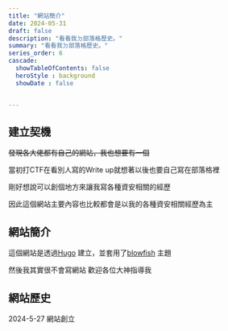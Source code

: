 ```yaml
---
title: "網站簡介"
date: 2024-05-31
draft: false
description: "看看我ㄉ部落格歷史。"
summary: "看看我ㄉ部落格歷史。"
series_order: 6
cascade:
  showTableOfContents: false
  heroStyle : background
  showDate : false


---
```




## <h2>建立契機</h2>
<del>發現各大佬都有自己的網站，我也想要有一個</del>

當初打CTF在看別人寫的Write up就想著以後也要自己寫在部落格裡

剛好想說可以創個地方來讓我寫各種資安相關的經歷

因此這個網站主要內容也比較都會是以我的各種資安相關經歷為主


## <h2>網站簡介</h2>

這個網站是透過[Hugo](https://gohugo.io/) 建立，並套用了[blowfish](https://github.com/nunocoracao/blowfish) 主題


然後我其實很不會寫網站 歡迎各位大神指導我

## <h2>網站歷史</h2>
2024-5-27 網站創立


